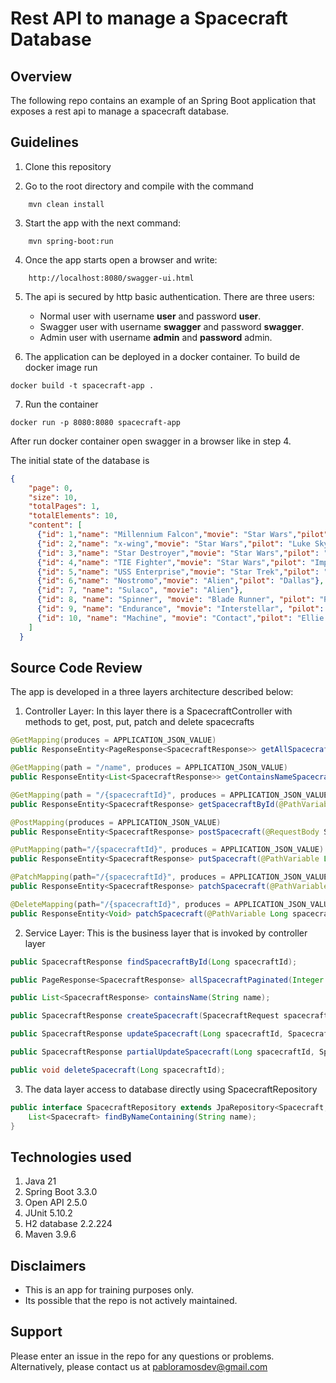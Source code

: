 # Rest API to manage a Spacecraft Database


## Overview
The following repo contains an example of an Spring Boot application that exposes a rest api
to manage a spacecraft database.

## Guidelines

1. Clone this repository

2. Go to the root directory and compile with the command

```shell
	mvn clean install
```

3. Start the app with the next command:

```shell
	mvn spring-boot:run
```

4. Once the app starts open a browser and write:

```text
	http://localhost:8080/swagger-ui.html
```

5. The api is secured by http basic authentication. There are three users:

   - Normal user with username **user** and password **user**.
   - Swagger user with username **swagger** and password **swagger**.
   - Admin user with username **admin** and **password** admin.


6. The application can be deployed in a docker container. To build de docker image run

````shell
docker build -t spacecraft-app .
````

7. Run the container

````shell
docker run -p 8080:8080 spacecraft-app
````

After run docker container open swagger in a browser like in step 4.

The initial state of the database is

````json
{
    "page": 0,
    "size": 10,
    "totalPages": 1,
    "totalElements": 10,
    "content": [
      {"id": 1,"name": "Millennium Falcon","movie": "Star Wars","pilot": "Han Solo"},
      {"id": 2,"name": "x-wing","movie": "Star Wars","pilot": "Luke Skywalker"},
      {"id": 3,"name": "Star Destroyer","movie": "Star Wars","pilot": "Imperial troopers"},
      {"id": 4,"name": "TIE Fighter","movie": "Star Wars","pilot": "Imperial troopers"},
      {"id": 5,"name": "USS Enterprise","movie": "Star Trek","pilot": "James T. Kirk"},
      {"id": 6,"name": "Nostromo","movie": "Alien","pilot": "Dallas"},
      {"id": 7, "name": "Sulaco", "movie": "Alien"},
      {"id": 8, "name": "Spinner", "movie": "Blade Runner", "pilot": "Rick Decarad"},
      {"id": 9, "name": "Endurance", "movie": "Interstellar", "pilot": "Cooper"},
      {"id": 10, "name": "Machine", "movie": "Contact","pilot": "Ellie Arroway"}
    ]
  }
````

## Source Code Review

The app is developed in a three layers architecture described below:

1. Controller Layer: In this layer there is a SpacecraftController with methods to get, post, put, patch and delete spacecrafts

```java
@GetMapping(produces = APPLICATION_JSON_VALUE)
public ResponseEntity<PageResponse<SpacecraftResponse>> getAllSpacecraft(@RequestParam Integer page, @RequestParam Integer size);

@GetMapping(path = "/name", produces = APPLICATION_JSON_VALUE)
public ResponseEntity<List<SpacecraftResponse>> getContainsNameSpacecraft(@RequestParam String filter);

@GetMapping(path = "/{spacecraftId}", produces = APPLICATION_JSON_VALUE)
public ResponseEntity<SpacecraftResponse> getSpacecraftById(@PathVariable Long spacecraftId);

@PostMapping(produces = APPLICATION_JSON_VALUE)
public ResponseEntity<SpacecraftResponse> postSpacecraft(@RequestBody SpacecraftRequest spacecraftRequest);

@PutMapping(path="/{spacecraftId}", produces = APPLICATION_JSON_VALUE)
public ResponseEntity<SpacecraftResponse> putSpacecraft(@PathVariable Long spacecraftId, @RequestBody SpacecraftRequest spacecraftRequest);

@PatchMapping(path="/{spacecraftId}", produces = APPLICATION_JSON_VALUE)
public ResponseEntity<SpacecraftResponse> patchSpacecraft(@PathVariable Long spacecraftId, @RequestBody SpacecraftRequest spacecraftRequest);

@DeleteMapping(path="/{spacecraftId}", produces = APPLICATION_JSON_VALUE)
public ResponseEntity<Void> patchSpacecraft(@PathVariable Long spacecraftId);
```

2. Service Layer: This is the business layer that is invoked by controller layer

```java
public SpacecraftResponse findSpacecraftById(Long spacecraftId);

public PageResponse<SpacecraftResponse> allSpacecraftPaginated(Integer page, Integer size);

public List<SpacecraftResponse> containsName(String name);

public SpacecraftResponse createSpacecraft(SpacecraftRequest spacecraftRequest);

public SpacecraftResponse updateSpacecraft(Long spacecraftId, SpacecraftRequest spacecraftRequest);

public SpacecraftResponse partialUpdateSpacecraft(Long spacecraftId, SpacecraftRequest spacecraftRequest);

public void deleteSpacecraft(Long spacecraftId);
```

3. The data layer access to database directly using SpacecraftRepository

```java
public interface SpacecraftRepository extends JpaRepository<Spacecraft, Long> {
    List<Spacecraft> findByNameContaining(String name);
}
```

## Technologies used

1. Java 21
2. Spring Boot 3.3.0
3. Open API 2.5.0
4. JUnit 5.10.2
5. H2 database 2.2.224
6. Maven 3.9.6

## Disclaimers
* This is an app for training purposes only.
* Its possible that the repo is not actively maintained.

## Support
Please enter an issue in the repo for any questions or problems.
<br> Alternatively, please contact us at pabloramosdev@gmail.com
